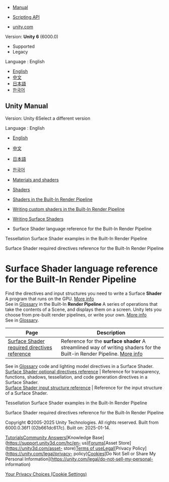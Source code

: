 [](https://docs.unity3d.com)

  * [Manual](../Manual/index.html)
  * [Scripting API](../ScriptReference/index.html)

  * [unity.com](https://unity.com/)

Version: **Unity 6** (6000.0)

  * Supported
  * Legacy

Language : English

  * [English](/Manual/surface-shaders-language-reference.html)
  * [中文](/cn/current/Manual/surface-shaders-language-reference.html)
  * [日本語](/ja/current/Manual/surface-shaders-language-reference.html)
  * [한국어](/kr/current/Manual/surface-shaders-language-reference.html)

[](https://docs.unity3d.com)

## Unity Manual

Version: Unity 6Select a different version

Language : English

  * [English](/Manual/surface-shaders-language-reference.html)
  * [中文](/cn/current/Manual/surface-shaders-language-reference.html)
  * [日本語](/ja/current/Manual/surface-shaders-language-reference.html)
  * [한국어](/kr/current/Manual/surface-shaders-language-reference.html)

  * [Materials and shaders](materials-and-shaders.html)
  * [Shaders](Shaders.html)
  * [Shaders in the Built-In Render Pipeline](shader-built-in-birp-landing.html)
  * [Writing custom shaders in the Built-In Render Pipeline](writing-shaders-birp.html)
  * [Writing Surface Shaders](writing-surface-shaders.html)
  * Surface Shader language reference for the Built-In Render Pipeline

[](SL-SurfaceShaderTessellation.html)

Tessellation Surface Shader examples in the Built-In Render Pipeline

[](surface-shaders-language-reference-required-directives.html)

Surface Shader required directives reference for the Built-In Render Pipeline

# Surface Shader language reference for the Built-In Render Pipeline

Find the directives and input structures you need to write a Surface
**Shader** A program that runs on the GPU. [More info](Shaders.html)  
See in [Glossary](Glossary.html#Shader) in the Built-In **Render Pipeline** A
series of operations that take the contents of a Scene, and displays them on a
screen. Unity lets you choose from pre-built render pipelines, or write your
own. [More info](render-pipelines.html)  
See in [Glossary](Glossary.html#Renderpipeline).

**Page** | **Description**  
---|---  
[Surface Shader required directives reference](surface-shaders-language-reference-required-directives.html) | Reference for the **surface shader** A streamlined way of writing shaders for the Built-in Render Pipeline. [More info](SL-SurfaceShaders.html)  
See in [Glossary](Glossary.html#SurfaceShader) code and lighting model
directives in a Surface Shader.  
[Surface Shader optional directives reference](surface-shaders-language-reference-optional-directives.html) | Reference for transparency, functions, shadows, tessellation, and code generation directives in a Surface Shader.  
[Surface Shader input structure reference](surface-shaders-language-reference-input-structure.html) | Reference for the input structure of a Surface Shader.  
  
[](SL-SurfaceShaderTessellation.html)

Tessellation Surface Shader examples in the Built-In Render Pipeline

[](surface-shaders-language-reference-required-directives.html)

Surface Shader required directives reference for the Built-In Render Pipeline

Copyright ©2005-2025 Unity Technologies. All rights reserved. Built from
6000.0.36f1 (02b661dc617c). Built on: 2025-01-14.

[Tutorials](https://learn.unity.com/)[Community
Answers](https://answers.unity3d.com)[Knowledge
Base](https://support.unity3d.com/hc/en-
us)[Forums](https://forum.unity3d.com)[Asset Store](https://unity3d.com/asset-
store)[Terms of
use](https://docs.unity3d.com/Manual/TermsOfUse.html)[Legal](https://unity.com/legal)[Privacy
Policy](https://unity.com/legal/privacy-
policy)[Cookies](https://unity.com/legal/cookie-policy)[Do Not Sell or Share
My Personal Information](https://unity.com/legal/do-not-sell-my-personal-
information)

[Your Privacy Choices (Cookie Settings)](javascript:void\(0\);)

